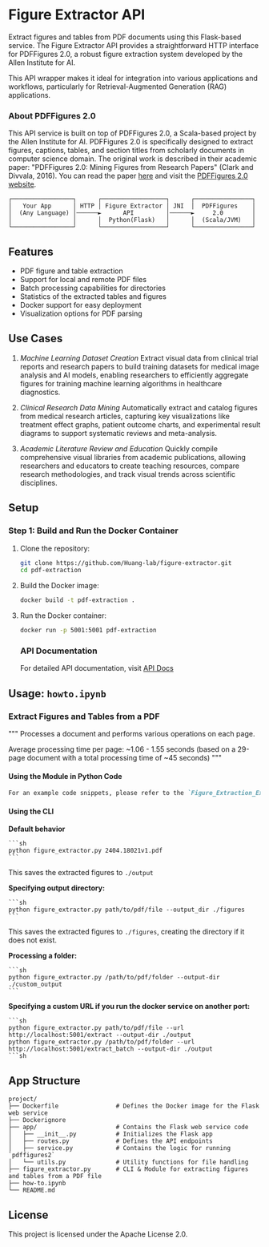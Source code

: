# Figure Extractor API

Extract figures and tables from PDF documents using this Flask-based service. The Figure Extractor API provides a straightforward HTTP interface for PDFFigures 2.0, a robust figure extraction system developed by the Allen Institute for AI. 

This API wrapper makes it ideal for integration into various applications and workflows, particularly for Retrieval-Augmented Generation (RAG) applications.


### About PDFFigures 2.0
This API service is built on top of PDFFigures 2.0, a Scala-based project by the Allen Institute for AI. PDFFigures 2.0 is specifically designed to extract figures, captions, tables, and section titles from scholarly documents in computer science domain. The original work is described in their academic paper: "PDFFigures 2.0: Mining Figures from Research Papers" (Clark and Divvala, 2016). You can read the paper [here](https://ai2-website.s3.amazonaws.com/publications/pdf2.0.pdf) and visit the [PDFFigures 2.0 website](http://pdffigures2.allenai.org/).


```
┌─────────────────┐      ┌──────────────────┐      ┌────────────────┐
│   Your App      │ HTTP │ Figure Extractor │ JNI  │  PDFFigures    │
│  (Any Language) │──────►      API         │──────►     2.0        │
│                 │      │  Python(Flask)   │      │  (Scala/JVM)   │
└─────────────────┘      └──────────────────┘      └────────────────┘
```
## Features

- PDF figure and table extraction
- Support for local and remote PDF files
- Batch processing capabilities for directories
- Statistics of the extracted tables and figures
- Docker support for easy deployment
- Visualization options for PDF parsing

## Use Cases

1. *Machine Learning Dataset Creation*
Extract visual data from clinical trial reports and research papers to build training datasets for medical image analysis and AI models, enabling researchers to efficiently aggregate figures for training machine learning algorithms in healthcare diagnostics.

2. *Clinical Research Data Mining*
Automatically extract and catalog figures from medical research articles, capturing key visualizations like treatment effect graphs, patient outcome charts, and experimental result diagrams to support systematic reviews and meta-analysis.

3. *Academic Literature Review and Education*
Quickly compile comprehensive visual libraries from academic publications, allowing researchers and educators to create teaching resources, compare research methodologies, and track visual trends across scientific disciplines.

## Setup

### Step 1: Build and Run the Docker Container

1. Clone the repository:

    ```sh
    git clone https://github.com/Huang-lab/figure-extractor.git
    cd pdf-extraction
    ```

2. Build the Docker image:

    ```sh
    docker build -t pdf-extraction .
    ```

3. Run the Docker container:

    ```sh
    docker run -p 5001:5001 pdf-extraction
    ```

    ### API Documentation

    For detailed API documentation, visit [API Docs](https://app.swaggerhub.com/apis-docs/WZEHRAKORKUSUZ/figure-extractor_api/1.0.0) 

## Usage: `howto.ipynb`

### Extract Figures and Tables from a PDF

"""
Processes a document and performs various operations on each page.

Average processing time per page: ~1.06 - 1.55 seconds (based on a 29-page document with a total processing time of ~45 seconds)
"""

#### Using the Module in Python Code

```markdown
For an example code snippets, please refer to the `Figure_Extraction_Example.ipynb` notebook.
```

#### Using the CLI

**Default behavior**

    ```sh
    python figure_extractor.py 2404.18021v1.pdf
    ```
This saves the extracted figures to `./output`

**Specifying output directory:**

    ```sh
    python figure_extractor.py path/to/pdf/file --output_dir ./figures
    ```

This saves the extracted figures to `./figures`, creating the directory if it does not exist.

**Processing a folder:**

    ```sh
    python figure_extractor.py /path/to/pdf/folder --output-dir ./custom_output
    ```
**Specifying a custom URL if you run the docker service on another port:**

    ```sh
    python figure_extractor.py path/to/pdf/file --url http://localhost:5001/extract --output-dir ./output
    python figure_extractor.py /path/to/pdf/folder --url http://localhost:5001/extract_batch --output-dir ./output
    ```sh




## App Structure
```
project/
├── Dockerfile                # Defines the Docker image for the Flask web service
├── Dockerignore    
├── app/                      # Contains the Flask web service code
│   ├── __init__.py           # Initializes the Flask app
│   ├── routes.py             # Defines the API endpoints
│   ├── service.py            # Contains the logic for running `pdffigures2`
│   └── utils.py              # Utility functions for file handling
├── figure_extractor.py       # CLI & Module for extracting figures and tables from a PDF file
├── how-to.ipynb 
└── README.md                 
```

## License

This project is licensed under the Apache License 2.0.
